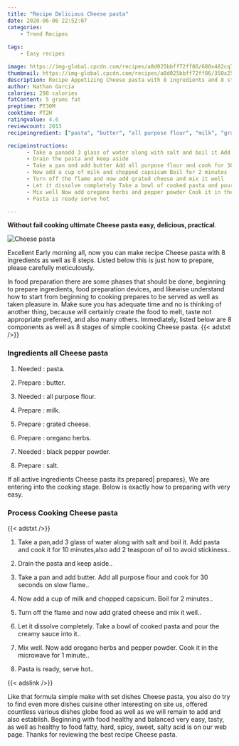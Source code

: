 ```yaml
---
title: "Recipe Delicious Cheese pasta"
date: 2020-06-06 22:52:07
categories:
    - Trend Recipes
    
tags:
    - Easy recipes

image: https://img-global.cpcdn.com/recipes/a8d025bbff72ff86/680x482cq70/cheese-pasta-recipe-main-photo.jpg
thumbnail: https://img-global.cpcdn.com/recipes/a8d025bbff72ff86/350x250cq70/cheese-pasta-recipe-main-photo.jpg
description: Recipe Appetizing Cheese pasta with 8 ingredients and 8 stages of easy cooking.
author: Nathan Garcia
calories: 298 calories
fatContent: 5 grams fat
preptime: PT30M
cooktime: PT2H
ratingvalue: 4.6
reviewcount: 2013
recipeingredient: ["pasta", "butter", "all purpose flour", "milk", "grated cheese", "oregano herbs", "black pepper powder", "salt"]

recipeinstructions: 
      - Take a panadd 3 glass of water along with salt and boil it Add pasta and cook it for 10 minutesalso add 2 teaspoon of oil to avoid stickiness 
      - Drain the pasta and keep aside 
      - Take a pan and add butter Add all purpose flour and cook for 30 seconds on slow flame 
      - Now add a cup of milk and chopped capsicum Boil for 2 minutes 
      - Turn off the flame and now add grated cheese and mix it well 
      - Let it dissolve completely Take a bowl of cooked pasta and pour the creamy sauce into it 
      - Mix well Now add oregano herbs and pepper powder Cook it in the microwave for 1 minute 
      - Pasta is ready serve hot

---
```




**Without fail cooking ultimate Cheese pasta easy, delicious, practical**. 


![Cheese pasta](https://img-global.cpcdn.com/recipes/a8d025bbff72ff86/680x482cq70/cheese-pasta-recipe-main-photo.jpg "Cheese pasta")




Excellent Early morning all, now you can make recipe Cheese pasta with 8 ingredients as well as 8 steps. Listed below this is just how to prepare, please carefully meticulously.

In food preparation there are some phases that should be done, beginning to prepare ingredients, food preparation devices, and likewise understand how to start from beginning to cooking prepares to be served as well as taken pleasure in. Make sure you has adequate time and no is thinking of another thing, because will certainly create the food to melt, taste not appropriate preferred, and also many others. Immediately, listed below are 8 components as well as 8 stages of simple cooking Cheese pasta.
{{< adstxt />}}

### Ingredients all Cheese pasta


1. Needed  : pasta.

1. Prepare  : butter.

1. Needed  : all purpose flour.

1. Prepare  : milk.

1. Prepare  : grated cheese.

1. Prepare  : oregano herbs.

1. Needed  : black pepper powder.

1. Prepare  : salt.



If all active ingredients Cheese pasta its prepared| prepares}, We are entering into the cooking stage. Below is exactly how to preparing with very easy.

### Process Cooking Cheese pasta

{{< adstxt />}}


1. Take a pan,add 3 glass of water along with salt and boil it. Add pasta and cook it for 10 minutes,also add 2 teaspoon of oil to avoid stickiness..



1. Drain the pasta and keep aside..



1. Take a pan and add butter. Add all purpose flour and cook for 30 seconds on slow flame..



1. Now add a cup of milk and chopped capsicum. Boil for 2 minutes..



1. Turn off the flame and now add grated cheese and mix it well..



1. Let it dissolve completely. Take a bowl of cooked pasta and pour the creamy sauce into it..



1. Mix well. Now add oregano herbs and pepper powder. Cook it in the microwave for 1 minute..



1. Pasta is ready, serve hot..





{{< adslink />}}

Like that formula simple make with set dishes Cheese pasta, you also do try to find even more dishes cuisine other interesting on site us, offered countless various dishes globe food as well as we will remain to add and also establish. Beginning with food healthy and balanced very easy, tasty, as well as healthy to food fatty, hard, spicy, sweet, salty acid is on our web page. Thanks for reviewing the best recipe Cheese pasta.
